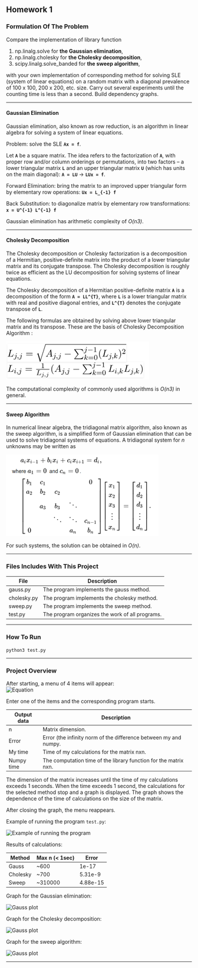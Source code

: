 ## Homework 1

### Formulation Of The Problem
Compare the implementation of library function 
  1. np.linalg.solve for **the Gaussian elimination**,
  2. np.linalg.cholesky for **the Cholesky decomposition**,
  3. scipy.linalg.solve_banded for **the sweep algorithm**,

with your own implementation of corresponding method for solving SLE (system of linear equations) on a random matrix with a diagonal prevalence of 100 x 100, 200 x 200, etc. size. Carry out several experiments until the counting time is less than a second. Build dependency graphs. 

----------------

#### Gaussian Elimination
Gaussian elimination, also known as row reduction, is an algorithm in linear algebra for solving a system of linear equations.

Problem: solve the SLE **`Ax = f`**.

Let **`A`** be a square matrix. The idea refers to the factorization of **`A`**, with proper row and/or column orderings or permutations, into two factors – a lower triangular matrix **`L`** and an upper triangular matrix **`U`** (which has units on the main diagonal): **`A = LU`** &#8594; **`LUx = f`**.

Forward Elimination: bring the matrix to an improved upper triangular form by elementary row operations:
**`Ux = L_{-1} f`**

Back Substitution: to diagonalize matrix by elementary row transformations:
 **`x = U^{-1} L^{-1} f`** 

Gaussian elimination has arithmetic complexity of *O(n3)*.

----------------

#### Cholesky Decomposition

The Cholesky decomposition or Cholesky factorization is a decomposition of a Hermitian, positive-definite matrix into the product of a lower triangular matrix and its conjugate transpose. The Cholesky decomposition is roughly twice as efficient as the LU decomposition for solving systems of linear equations.

The Cholesky decomposition of a Hermitian positive-definite matrix **`A`** is a decomposition of the form **`A = LL^{T}`**, where **`L`** is a lower triangular matrix with real and positive diagonal entries, and **`L^{T}`** denotes the conjugate transpose of **`L`**. 

The following formulas are obtained by solving above lower triangular matrix and its transpose. These are the basis of Cholesky Decomposition Algorithm :

![Equation](../pics/eq1.png)

The computational complexity of commonly used algorithms is *O(n3)* in general.

----------------

#### Sweep Algorithm
In numerical linear algebra, the tridiagonal matrix algorithm, also known as the sweep algorithm, is a simplified form of Gaussian elimination that can be used to solve tridiagonal systems of equations. A tridiagonal system for *n* unknowns may be written as

![Equation](../pics/eq2.png)

For such systems, the solution can be obtained in *O(n)*.

----------------

### Files Includes With This Project
  File          | Description
  ------------- | -------------
  gauss.py      | The program implements the gauss method.
  cholesky.py   | The program implements the cholesky method.
  sweep.py      | The program implements the sweep method.
  test.py       | The program organizes the work of all programs.

----------------

### How To Run
```python3 test.py```

----------------

### Project Overview 

After starting, a menu of 4 items will appear:  
              ![Equation](../pics/choose.png)


Enter one of the items and the corresponding program starts.

  Output data   | Description
  ------------- | -------------
  n             | Matrix dimension.
  Error         | Error (the infinity norm of the difference between my and numpy.
  My time       | Time of my calculations for the matrix nxn.
  Numpy time    | The computation time of the library function for the matrix nxn.

The dimension of the matrix increases until the time of my calculations exceeds 
1 seconds. When the time exceeds 1 second, the calculations for the selected 
method stop and a graph is displayed. The graph shows the dependence of the time 
of calculations on the size of the matrix.

After closing the graph, the menu reappears.

Example of running the program `test.py`:

 ![](../pics/example.png 'Example of running the program')
 
 Results of calculations:
 
   Method       |  Max n (< 1sec)   |  Error       
  ------------- | ----------------- |--------------
  Gauss         | ~600              |   1e-17
  Cholesky      | ~700              |   5.31e-9
  Sweep         | ~310000           |   4.88e-15

Graph for the Gaussian elimination:

 ![](./Graphs/gauss_plot.jpg 'Gauss plot')
 
 
Graph for the Cholesky decomposition:

 ![](./Graphs/cholesky_plot.jpg 'Gauss plot')
 
 Graph for the sweep algorithm:

 ![](./Graphs/sweep_plot.jpg 'Gauss plot')

----------------


